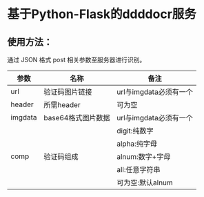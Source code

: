 # 基于Python-Flask的ddddocr服务

## 使用方法：

通过 JSON 格式 post 相关参数至服务器进行识别。

|      参数     |     名称      |     备注      |
|--------------|---------------|---------------|
| url          | 验证码图片链接 |url与imgdata必须有一个 |
| header        | 所需header   | 可为空|
| imgdata      | base64格式图片数据| url与imgdata必须有一个|
|     |     |digit:纯数字 |
| |     |alpha:纯字母 |
|comp  |  验证码组成     |alnum:数字+字母 |
|       |       |all:任意字符串|
|       |       |可为空:默认alnum|
